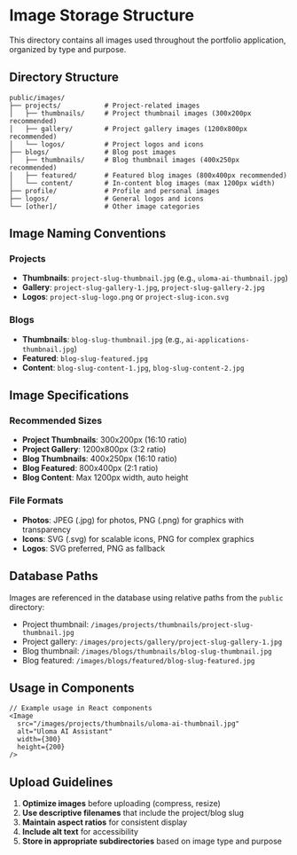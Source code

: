 # Image Storage Structure

This directory contains all images used throughout the portfolio application, organized by type and purpose.

## Directory Structure

```
public/images/
├── projects/           # Project-related images
│   ├── thumbnails/     # Project thumbnail images (300x200px recommended)
│   ├── gallery/        # Project gallery images (1200x800px recommended)
│   └── logos/          # Project logos and icons
├── blogs/              # Blog post images
│   ├── thumbnails/     # Blog thumbnail images (400x250px recommended)
│   ├── featured/       # Featured blog images (800x400px recommended)
│   └── content/        # In-content blog images (max 1200px width)
├── profile/            # Profile and personal images
├── logos/              # General logos and icons
└── [other]/            # Other image categories
```

## Image Naming Conventions

### Projects
- **Thumbnails**: `project-slug-thumbnail.jpg` (e.g., `uloma-ai-thumbnail.jpg`)
- **Gallery**: `project-slug-gallery-1.jpg`, `project-slug-gallery-2.jpg`
- **Logos**: `project-slug-logo.png` or `project-slug-icon.svg`

### Blogs
- **Thumbnails**: `blog-slug-thumbnail.jpg` (e.g., `ai-applications-thumbnail.jpg`)
- **Featured**: `blog-slug-featured.jpg`
- **Content**: `blog-slug-content-1.jpg`, `blog-slug-content-2.jpg`

## Image Specifications

### Recommended Sizes
- **Project Thumbnails**: 300x200px (16:10 ratio)
- **Project Gallery**: 1200x800px (3:2 ratio)
- **Blog Thumbnails**: 400x250px (16:10 ratio)
- **Blog Featured**: 800x400px (2:1 ratio)
- **Blog Content**: Max 1200px width, auto height

### File Formats
- **Photos**: JPEG (.jpg) for photos, PNG (.png) for graphics with transparency
- **Icons**: SVG (.svg) for scalable icons, PNG for complex graphics
- **Logos**: SVG preferred, PNG as fallback

## Database Paths

Images are referenced in the database using relative paths from the `public` directory:

- Project thumbnail: `/images/projects/thumbnails/project-slug-thumbnail.jpg`
- Project gallery: `/images/projects/gallery/project-slug-gallery-1.jpg`
- Blog thumbnail: `/images/blogs/thumbnails/blog-slug-thumbnail.jpg`
- Blog featured: `/images/blogs/featured/blog-slug-featured.jpg`

## Usage in Components

```tsx
// Example usage in React components
<Image 
  src="/images/projects/thumbnails/uloma-ai-thumbnail.jpg"
  alt="Uloma AI Assistant"
  width={300}
  height={200}
/>
```

## Upload Guidelines

1. **Optimize images** before uploading (compress, resize)
2. **Use descriptive filenames** that include the project/blog slug
3. **Maintain aspect ratios** for consistent display
4. **Include alt text** for accessibility
5. **Store in appropriate subdirectories** based on image type and purpose 